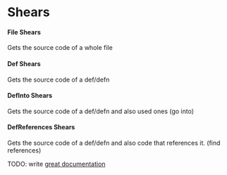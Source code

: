 # Shears

#### File Shears
Gets the source code of a whole file

#### Def Shears
Gets the source code of a def/defn 

#### DefInto Shears
Gets the source code of a def/defn and also used ones (go into)

#### DefReferences Shears
Gets the source code of a def/defn and also code that references it. (find references)

TODO: write [great documentation](http://jacobian.org/writing/what-to-write/)

